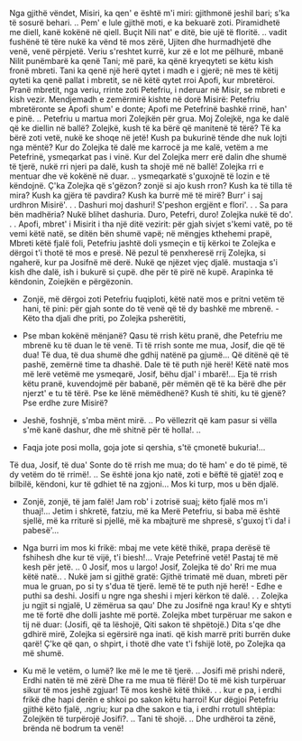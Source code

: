 Nga gjithë vëndet, Misiri,
ka qen' e është m'i miri:
gjithmonë jeshil bari;
s'ka të sosurë behari. ..
Pem' e lule gjithë moti,
e ka bekuarë zoti.
Piramidhetë me diell,
kanë kokënë në qiell.
Buçit Nili nat' e ditë,
bie ujë të floritë. ..
vadit fushënë të tëre
nukë ka vënd të mos zërë,
Ujiten dhe hurmadhjetë
dhe venë, venë përpjetë.
Veriu s'reshtet kurrë,
kur zë e lot me pëlhurë,
mbanë Nilit punëmbarë
ka qenë Tani; më parë,
ka qënë kryeqyteti
se këtu kish fronë mbreti.
Tani ka qenë një herë
qytet i madh e i gjerë;
në mes të këtij qyteti
ka qenë pallat i mbretit,
se në këtë qytet rroi
Apofi, kur mbretëroi.
Pranë mbretit, nga veriu,
rrinte zoti Petefriu,
i nderuar në Misir,
se mbreti e kish vezir.
Mendjemadh e zemërmirë
kishte në dorë Misirë:
Petefriu mbretëronte
se Apofi shum' e donte;
Apofi me Petefrinë
bashkë rrinë, han' e pinë. ..
Petefriu u martua
mori Zolejkën për grua.
Moj Zolejkë, nga ke dalë
që ke diellin në ballë?
Zolejkë, kush të ka bërë
që manitenë të tërë?
Të ka bërë zoti vetë,
nukë ke shoqe në jetë!
Kush pa bukurinë tënde
dhe nuk lojti nga mëntë?
Kur do Zolejka të dalë
me karrocë ja me kalë,
vetëm a me Petefrinë,
ysmeqarkat pas i vinë.
Kur del Zolejka merr erë
dalin dhe shumë të tjerë,
nukë rri njeri pa dalë,
kush ta shojë më në ballë!
Zolejka rri e mentuar
dhe vë kokënë në duar. ..
ysmeqarkatë s'guxojnë
të lozin e të këndojnë.
Ç'ka Zolejka që s'gëzon?
zonjë si ajo kush rron?
Kush ka të tilla të mira?
Kush ka gjëra të pavdira?
Kush ka burrë më të mirë?
Burr' i saj urdhron Misirë'. . .
Dashuri moj dashuri!
S'peshon ergjënt e flori'. . .
Sa para bën madhëria?
Nukë blihet dashuria.
Duro, Petefri, duro!
Zolejka nukë të do'. . .
Apofi, mbret' i Misirit
i tha një ditë vezirit:
për gjah sivjet s'kemi vatë,
po të vemi këtë natë,
se ditën bën shumë vapë;
në mëngjes kthehemi prapë,
Mbreti këtë fjalë foli,
Petefriu jashtë doli
ysmeçin e tij kërkoi
te Zolejka e dërgoi
t'i thotë të mos e presë.
Në pezul të penxheresë
rrij Zolejka, si ngaherë,
kur pa Josifnë më derë.
Nukë qe njëzet vjeç djalë.
mustaqja s'i kish dhe dalë,
ish i bukurë si çupë.
dhe për të pirë në kupë.
Arapinka të këndonin,
Zoiejkën e përgëzonin.

- Zonjë, më dërgoi zoti
Petefriu fuqiploti,
këtë natë mos e pritni
vetëm të hani, të pini:
për gjah sonte do të venë
që të dy bashkë me mbrenë. -
Këto tha djali dhe priti,
po Zolejka psherëtiti,

- Pse mban kokënë mënjanë?
Qasu të rrish këtu pranë,
dhe Petefriu me mbrenë
ku të duan le të venë.
Ti të rrish sonte me mua,
Josif, die që të dua!
Të dua, të dua shumë
dhe gdhij natënë pa gjumë...
Që ditënë që të pashë,
zemërnë time ta dhashë.
Dale të të puth një herë!
Këtë natë mos më lerë
vetëmë me ysmeqarë,
Josif, bëhu djal' i mbarë!...
Eja të rrish këtu pranë,
kuvendojmë për babanë,
për mëmën që të ka bërë
dhe për njerzt' e tu të tërë.
Pse ke lënë mëmëdhenë?
Kush të shiti, ku të gjenë?
Pse erdhe zure Misirë?

- Jeshë, foshnjë, s'mba mënt mirë. ..
Po vëllezrit që kam pasur
si vëlla s'më kanë dashur,
dhe më shitnë për të holla!. ..

- Faqja jote posi molla,
goja jote si qershia,
s'të çmonetë bukuria!...

Të dua, Josif, të dua'
Sonte do të rrish me mua;
do të ham' e do të pimë,
të dy vetëm do të rrimë!. ..
Se është jona kjo natë,
zoti e bëftë të gjatë!
zoq e bilbilë, këndoni,
kur të gdhiet të na zgjoni...
Mos ki turp, mos u bën djalë.

- Zonjë, zonjë, të jam falë!
Jam rob' i zotrisë suaj;
këto fjalë mos m'i thuaj!...
Jetim i shkretë, fatziu,
më ka Merë Petefriu,
si baba më është sjellë,
më ka rriturë si pjellë,
më ka mbajturë me shpresë,
s'guxoj t'i da! i pabesë'...

- Nga burri im mos ki frikë:
mbaj me vete këtë thikë,
prapa derësë të fshihesh
dhe kur të vijë, t'i biesh!...
Vraje Petefrinë vetë!
Pastaj të më kesh për jetë. ..
0 Josif, mos u largo!
Josif, Zolejka të do'
Rri me mua këtë natë.. .
Nukë jam si gjithë gratë:
Gjithë trimatë më duan,
mbreti për mua le gruan,
po si ty s'dua të tjerë.
lemë të te puth një herë! -
Edhe e puthi sa deshi.
Josifi u ngre nga sheshi
i mjeri kërkon të dalë. . .
Zolejka ju ngjit si ngjalë,
U zëmërua sa qau'
Dhe zu Josifnë nga krau!
Ky e shtyti me të fortë
dhe dolli jashte më portë.
Zolejka mbet turpëruar
me sakon e tij në duar:
(Josifi, që ta lëshojë,
Qiti sakon të shpëtojë.)
Dita s'qe dhe gdhirë mirë,
Zolejka si egërsirë
nga inati. që kish marrë
priti burrën duke qarë!
Ç'ke që qan, o shpirt, i thotë
dhe vate t'i fshijë lotë,
po Zolejka qa më shumë.
- Ku më le vetëm, o lumë?
Ike më le me të tjerë. ..
Josifi më prishi nderë,
Erdhi natën të më zërë
Dhe ra me mua të flërë!
Do të më kish turpëruar
sikur të mos jeshë zgjuar!
Të mos keshë këtë thikë. . .
kur e pa, i erdhi frikë
dhe hapi derën e shkoi
po sakon këtu harroi!
Kur dëgjoi Petefriu
gjithë këto fjalë, .ngriu;
kur pa dhe sakon e tia,
i erdhi rrotull shtëpia:
Zolejkën të turpërojë
Josifi?. .. Tani të shojë. ..
Dhe urdhëroi ta zënë,
brënda në bodrum ta venë!